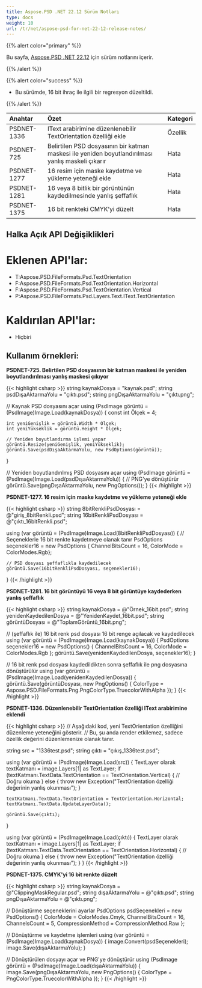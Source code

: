 ```yaml
---
title: Aspose.PSD .NET 22.12 Sürüm Notları
type: docs
weight: 10
url: /tr/net/aspose-psd-for-net-22-12-release-notes/
---
```


{{% alert color="primary" %}}

Bu sayfa, [Aspose.PSD .NET 22.12](https://www.nuget.org/packages/Aspose.PSD/) için sürüm notlarını içerir.

{{% /alert %}}

{{% alert color="success" %}}

- Bu sürümde, 16 bit ihraç ile ilgili bir regresyon düzeltildi.

{{% /alert %}}

|**Anahtar**|**Özet**|**Kategori**|
| :- | :- | :- |
|PSDNET-1336|IText arabirimine düzenlenebilir TextOrientation özelliği ekle|Özellik|
|PSDNET-725|Belirtilen PSD dosyasının bir katman maskesi ile yeniden boyutlandırılması yanlış maskeli çıkarır|Hata|
|PSDNET-1277|16 resim için maske kaydetme ve yükleme yeteneği ekle|Hata|
|PSDNET-1281|16 veya 8 bitlik bir görüntünün kaydedilmesinde yanlış şeffaflık|Hata|
|PSDNET-1375|16 bit renkteki CMYK’yi düzelt|Hata|


## **Halka Açık API Değişiklikleri**
# **Eklenen API'lar:**
- T:Aspose.PSD.FileFormats.Psd.TextOrientation
- F:Aspose.PSD.FileFormats.Psd.TextOrientation.Horizontal
- F:Aspose.PSD.FileFormats.Psd.TextOrientation.Vertical
- P:Aspose.PSD.FileFormats.Psd.Layers.Text.IText.TextOrientation


# **Kaldırılan API'lar:**
- Hiçbiri


## **Kullanım örnekleri:**

**PSDNET-725. Belirtilen PSD dosyasının bir katman maskesi ile yeniden boyutlandırılması yanlış maskesi çıkıyor**

{{< highlight csharp >}}
string kaynakDosya = "kaynak.psd";
string psdDışaAktarmaYolu = "çıktı.psd";
string pngDışaAktarmaYolu = "çıktı.png";

// Kaynak PSD dosyasını açar
using (PsdImage görüntü = (PsdImage)Image.Load(kaynakDosya))
{
    const int Ölçek = 4;

    int yeniGenişlik = görüntü.Width * Ölçek;
    int yeniYükseklik = görüntü.Height * Ölçek;

    // Yeniden boyutlandırma işlemi yapar
    görüntü.Resize(yeniGenişlik, yeniYükseklik);
    görüntü.Save(psdDışaAktarmaYolu, new PsdOptions(görüntü));
}

// Yeniden boyutlandırılmış PSD dosyasını açar
using (PsdImage görüntü = (PsdImage)Image.Load(psdDışaAktarmaYolu))
{
    // PNG'ye dönüştürür
    görüntü.Save(pngDışaAktarmaYolu, new PngOptions());
}
{{< /highlight >}}

**PSDNET-1277. 16 resim için maske kaydetme ve yükleme yeteneği ekle**

{{< highlight csharp >}}
string 8bitRenkliPsdDosyası = @"giriş_8bitRenkli.psd";
string 16bitRenkliPsdDosyası = @"çıktı_16bitRenkli.psd";

using (var görüntü = (PsdImage)Image.Load(8bitRenkliPsdDosyası))
{
    // Seçeneklerle 16 bit renkte kaydetmeye olanak tanır
    PsdOptions seçenekler16 = new PsdOptions { ChannelBitsCount = 16, ColorMode = ColorModes.Rgb};

    // PSD dosyası şeffaflıkla kaydedilecek
    görüntü.Save(16bitRenkliPsdDosyası, seçenekler16);
}
{{< /highlight >}}

**PSDNET-1281. 16 bit görüntüyü 16 veya 8 bit görüntüye kaydederken yanlış şeffaflık**

{{< highlight csharp >}}
string kaynakDosya = @"Örnek_16bit.psd";
string yenidenKaydedilenDosya = @"YenidenKaydet_16bit.psd";
string görüntüDosyası = @"ToplamGörüntü_16bit.png";

// (şeffaflık ile) 16 bit renk psd dosyası 16 bit renge açılacak ve kaydedilecek
using (var görüntü = (PsdImage)Image.Load(kaynakDosya))
{
    PsdOptions seçenekler16 = new PsdOptions() { ChannelBitsCount = 16, ColorMode = ColorModes.Rgb };
    görüntü.Save(yenidenKaydedilenDosya, seçenekler16);
}

// 16 bit renk psd dosyası kaydedildikten sonra şeffaflık ile png dosyasına dönüştürülür
using (var görüntü = (PsdImage)Image.Load(yenidenKaydedilenDosya))
{
    görüntü.Save(görüntüDosyası, new PngOptions() { ColorType = Aspose.PSD.FileFormats.Png.PngColorType.TruecolorWithAlpha });
}
{{< /highlight >}}

**PSDNET-1336. Düzenlenebilir TextOrientation özelliği IText arabirimine eklendi**

{{< highlight csharp >}}
// Aşağıdaki kod, yeni TextOrientation özelliğini düzenleme yeteneğini gösterir.
// Bu, şu anda render etkilemez, sadece özellik değerini düzenlemenize olanak tanır.

string src = "1336test.psd";
string çıktı = "çıkış_1336test.psd";

using (var görüntü = (PsdImage)Image.Load(src))
{
    TextLayer olarak textKatmanı = image.Layers[1] as TextLayer;
    if (textKatmanı.TextData.TextOrientation == TextOrientation.Vertical)
    {
        // Doğru okuma
    }
    else
    {
        throw new Exception("TextOrientation özelliği değerinin yanlış okunması");
    }

    textKatmanı.TextData.TextOrientation = TextOrientation.Horizontal;
    textKatmanı.TextData.UpdateLayerData();

    görüntü.Save(çıktı);
}

using (var görüntü = (PsdImage)Image.Load(çıktı))
{
    TextLayer olarak textKatmanı = image.Layers[1] as TextLayer;
    if (textKatmanı.TextData.TextOrientation == TextOrientation.Horizontal)
    {
        // Doğru okuma
    }
    else
    {
        throw new Exception("TextOrientation özelliği değerinin yanlış okunması");
    }
}
{{< /highlight >}}

**PSDNET-1375. CMYK'yi 16 bit renkte düzelt**

{{< highlight csharp >}}
string kaynakDosya = @"ClippingMaskRegular.psd";
string dışaAktarmaYolu = @"çıktı.psd";
string pngDışaAktarmaYolu = @"çıktı.png";

// Dönüştürme seçeneklerini ayarlar
PsdOptions psdSeçenekleri = new PsdOptions()
{
    ColorMode = ColorModes.Cmyk,
    ChannelBitsCount = 16,
    ChannelsCount = 5,
    CompressionMethod = CompressionMethod.Raw
};

// Dönüştürme ve kaydetme işlemleri
using (var görüntü = (PsdImage)Image.Load(kaynakDosya))
{
    image.Convert(psdSeçenekleri);
    image.Save(dışaAktarmaYolu);
}

// Dönüştürülen dosyayı açar ve PNG'ye dönüştürür
using (PsdImage görüntü = (PsdImage)Image.Load(dışaAktarmaYolu))
{
    image.Save(pngDışaAktarmaYolu, new PngOptions() { ColorType = PngColorType.TruecolorWithAlpha });
}
{{< /highlight >}}
